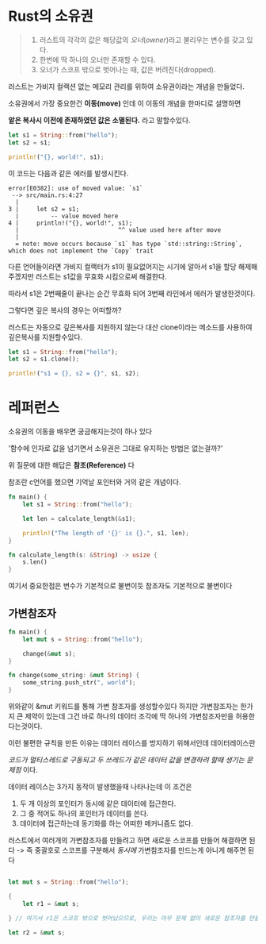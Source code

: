 # Rust의 소유권

> 1. 러스트의 각각의 값은 해당값의 *오너*(*owner*)라고 불리우는 변수를 갖고 있다.
> 2. 한번에 딱 하나의 오너만 존재할 수 있다.
> 3. 오너가 스코프 밖으로 벗어나는 때, 값은 버려진다(dropped).

러스트는 가비지 컬랙션 없는 메모리 관리를 위하여 소유권이라는 개념을 만들었다.

소유권에서 가장 중요한건 **이동(move)** 인데 이 이동의 개념을 한마디로 설명하면

**앝은 복사시 이전에 존재하였던 값은 소멸된다.** 라고 말할수있다.

~~~rust
let s1 = String::from("hello");
let s2 = s1;

println!("{}, world!", s1);
~~~

이 코드는 다음과 같은 에러를 발생시킨다.

~~~
error[E0382]: use of moved value: `s1`
 --> src/main.rs:4:27
  |
3 |     let s2 = s1;
  |         -- value moved here
4 |     println!("{}, world!", s1);
  |                            ^^ value used here after move
  |
  = note: move occurs because `s1` has type `std::string::String`,
which does not implement the `Copy` trait
~~~

다른 언어들이라면 가비지 컬랙터가 s1이 필요없어지는 시기에 알아서 s1을 할당 해제해주겠지만 러스트는 s1값을 무효화 시킴으로써 해결한다.

따라서 s1은 2번째줄이 끝나는 순간 무효화 되어 3번째 라인에서 에러가 발생한것이다.

그렇다면 깊은 복사의 경우는 어떠할까?

러스트는 자동으로 깊은복사를 지원하지 않는다 대산 clone이라는 메소드를 사용하여 깊은복사를 지원할수있다.

~~~rust
let s1 = String::from("hello");
let s2 = s1.clone();

println!("s1 = {}, s2 = {}", s1, s2);
~~~

# 레퍼런스

소유권의 이동을 배우면 궁금해지는것이 하나 있다 

'함수에 인자로 값을 넘기면서 소유권은 그대로 유지하는 방법은 없는걸까?'

위 질문에 대한 해답은 **참조(Reference)** 다 

참조란 c언어를 했으면 기억날 포인터와 거의 같은 개념이다. 

~~~rust
fn main() {
    let s1 = String::from("hello");

    let len = calculate_length(&s1);

    println!("The length of '{}' is {}.", s1, len);
}

fn calculate_length(s: &String) -> usize {
    s.len()
}
~~~

여기서 중요한점은 변수가 기본적으로 불변이듯 참조자도 기본적으로 불변이다

## 가변참조자

~~~rust
fn main() {
    let mut s = String::from("hello");

    change(&mut s);
}

fn change(some_string: &mut String) {
    some_string.push_str(", world");
}
~~~

위와같이 &mut 키워드를 통해 가변 참조자를 생성할수있다 하지만 가변참조자는 한가지 큰 제약이 있는데 그건 바로 하나의 데이터 조각에 딱 하나의 가변참조자만을 허용한다는것이다.

이런 불편한 규칙을 만든 이유는 데이터 레이스를 방지하기 위해서인데 데이터레이스란

*코드가 멀티스레드로 구동되고 두 쓰레드가 같은 데이터 값을 변경하려 할때 생기는 문제점* 이다.

데이터 레이스는 3가지 동작이 발생했을때 나타나는데 이 조건은

1. 두 개 이상의 포인터가 동시에 같은 데이터에 접근한다.
2. 그 중 적어도 하나의 포인터가 데이터를 쓴다.
3. 데이터에 접근하는데 동기화를 하는 어떠한 메커니즘도 없다.

러스트에서 여러개의 가변참조자를 만들려고 하면 새로운 스코프를 만들어 해결하면 된다 -> 즉 중괄호로 스코프를 구분해서 *동시에* 가변참조자를 만드는게 아니게 해주면 된다

~~~rust

let mut s = String::from("hello");

{
    let r1 = &mut s;

} // 여기서 r1은 스코프 밖으로 벗어났으므로, 우리는 아무 문제 없이 새로운 참조자를 만들 수 있습니다.

let r2 = &mut s;
~~~

